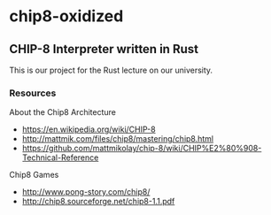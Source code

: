# chip8-oxidized
## CHIP-8 Interpreter written in Rust 

This is our project for the Rust lecture on our university.

### Resources
About the Chip8 Architecture
- https://en.wikipedia.org/wiki/CHIP-8
- http://mattmik.com/files/chip8/mastering/chip8.html
- https://github.com/mattmikolay/chip-8/wiki/CHIP%E2%80%908-Technical-Reference

Chip8 Games
- http://www.pong-story.com/chip8/
- http://chip8.sourceforge.net/chip8-1.1.pdf

